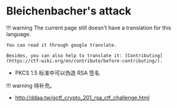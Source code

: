 # Bleichenbacher's attack
!!! warning
    The current page still doesn't have a translation for this language.

    You can read it through google translate.

    Besides, you can also help to translate it: [Contributing](https://ctf-wiki.org/en/contribute/before-contributing/).



- PKCS 1.5 标准中可以伪造 RSA 签名​

!!! warning
    待补充。

- http://ddaa.tw/gctf_crypto_201_rsa_ctf_challenge.html
